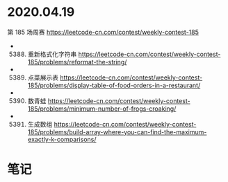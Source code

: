 
# 2020.04.19

第 185 场周赛 https://leetcode-cn.com/contest/weekly-contest-185
- 5388. 重新格式化字符串 https://leetcode-cn.com/contest/weekly-contest-185/problems/reformat-the-string/
- 5389. 点菜展示表 https://leetcode-cn.com/contest/weekly-contest-185/problems/display-table-of-food-orders-in-a-restaurant/
- 5390. 数青蛙 https://leetcode-cn.com/contest/weekly-contest-185/problems/minimum-number-of-frogs-croaking/
- 5391. 生成数组 https://leetcode-cn.com/contest/weekly-contest-185/problems/build-array-where-you-can-find-the-maximum-exactly-k-comparisons/

# 笔记
